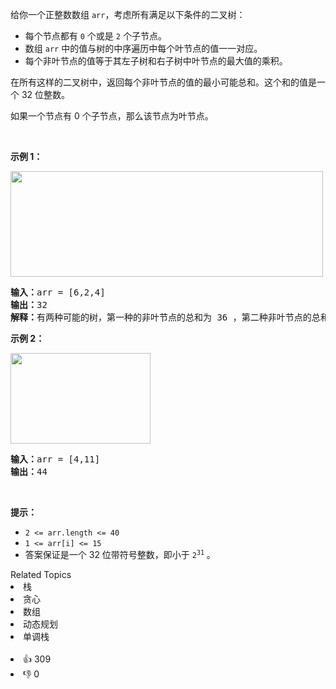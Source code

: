 <p>给你一个正整数数组&nbsp;<code>arr</code>，考虑所有满足以下条件的二叉树：</p>

<ul> 
 <li>每个节点都有 <code>0</code> 个或是 <code>2</code> 个子节点。</li> 
 <li>数组&nbsp;<code>arr</code>&nbsp;中的值与树的中序遍历中每个叶节点的值一一对应。</li> 
 <li>每个非叶节点的值等于其左子树和右子树中叶节点的最大值的乘积。</li> 
</ul>

<p>在所有这样的二叉树中，返回每个非叶节点的值的最小可能总和。这个和的值是一个&nbsp;32 位整数。</p>

<p>如果一个节点有 0 个子节点，那么该节点为叶节点。</p>

<p>&nbsp;</p>

<p><strong>示例 1：</strong></p> 
<img alt="" src="https://assets.leetcode.com/uploads/2021/08/10/tree1.jpg" style="width: 500px; height: 169px;" /> 
<pre>
<strong>输入：</strong>arr = [6,2,4]
<strong>输出：</strong>32
<strong>解释：</strong>有两种可能的树，第一种的非叶节点的总和为 36 ，第二种非叶节点的总和为 32 。 
</pre>

<p><strong>示例 2：</strong></p> 
<img alt="" src="https://assets.leetcode.com/uploads/2021/08/10/tree2.jpg" style="width: 224px; height: 145px;" /> 
<pre>
<strong>输入：</strong>arr = [4,11]
<strong>输出：</strong>44
</pre>

<p>&nbsp;</p>

<p><strong>提示：</strong></p>

<ul> 
 <li><code>2 &lt;= arr.length &lt;= 40</code></li> 
 <li><code>1 &lt;= arr[i] &lt;= 15</code></li> 
 <li>答案保证是一个 32 位带符号整数，即小于&nbsp;<code>2<sup>31</sup></code> 。</li> 
</ul>

<div><div>Related Topics</div><div><li>栈</li><li>贪心</li><li>数组</li><li>动态规划</li><li>单调栈</li></div></div><br><div><li>👍 309</li><li>👎 0</li></div>